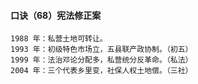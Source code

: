 #### 口诀（68）宪法修正案
    1988 年：私营土地可转让。
    1993 年：初级特色市场立，五县联产政协制。（初五）
    1999 年：法治邓论分配多，私营统分反革命。（私法）
    2004 年：三个代表乡里变，社保人权土地偿。（三社）